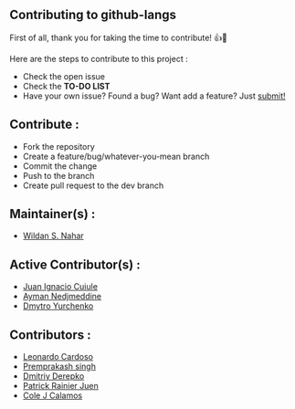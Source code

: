 ## Contributing to github-langs

First of all, thank you for taking the time to contribute! :+1::tada:


Here are the steps to contribute to this project :
- Check the open issue
- Check the **TO-DO LIST**
- Have your own issue? Found a bug? Want add a feature? Just [submit!](https://github.com/wildan3105/github-langs/issues/new)

## Contribute :
- Fork the repository
- Create a feature/bug/whatever-you-mean branch
- Commit the change
- Push to the branch
- Create pull request to the dev branch

## Maintainer(s) :

- [Wildan S. Nahar](https://github.com/wildan3105)

## Active Contributor(s) :

- [Juan Ignacio Cuiule](https://github.com/juancuiule)
- [Ayman Nedjmeddine](https://github.com/IOAyman)
- [Dmytro Yurchenko](https://github.com/metamaker)

## Contributors :

- [Leonardo Cardoso](https://github.com/Leocardoso94)
- [Premprakash singh](https://github.com/PREMPRAKASHSINGH)
- [Dmitriy Derepko](https://github.com/xepozz)
- [Patrick Rainier Juen](https://github.com/uLan08)
- [Cole J Calamos](https://github.com/ccalamos)
